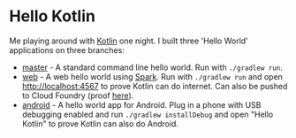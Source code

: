 # Hello Kotlin

Me playing around with [Kotlin](http://kotlinlang.org/) one night. I built
three 'Hello World' applications on three branches:

* [master](https://github.com/seadowg/hello-kotlin/tree/master) - A standard command
line hello world. Run with `./gradlew run`.
* [web](https://github.com/seadowg/hello-kotlin/tree/web) - A web hello world using
[Spark](http://sparkjava.com/). Run with `./gradlew run` and open [http://localhost:4567](http://localhost:4567)
to prove Kotlin can do internet. Can also be pushed to Cloud Foundry (proof [here](http://hello-kotlin.cfapps.io/)).
* [android](https://github.com/seadowg/hello-kotlin/tree/android) - A hello world app for Android. Plug in a phone with USB debugging enabled and run `./gradlew installDebug` and open "Hello Kotlin" to prove Kotlin can also do Android.
